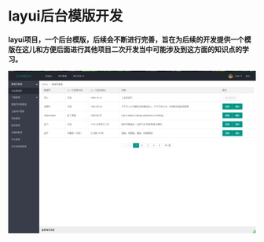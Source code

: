 # layui后台模版开发
**layui项目，一个后台模版，后续会不断进行完善，旨在为后续的开发提供一个模版在这儿和方便后面进行其他项目二次开发当中可能涉及到这方面的知识点的学习。**

![](https://github.com/minlong123/minlong123.github.io/blob/master/images/page.png?raw=true)
